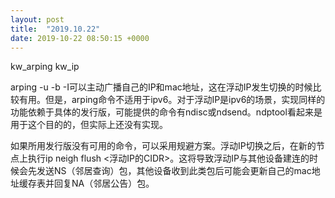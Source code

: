 ```yaml
---
layout: post
title:  "2019.10.22"
date: 2019-10-22 08:50:15 +0000   
---
```


kw_arping
kw_ip

arping -u -b -I可以主动广播自己的IP和mac地址，这在浮动IP发生切换的时候比较有用。但是，arping命令不适用于ipv6。对于浮动IP是ipv6的场景，实现同样的功能依赖于具体的发行版，可能提供的命令有ndisc或ndsend。ndptool看起来是用于这个目的的，但实际上还没有实现。

如果所用发行版没有可用的命令，可以采用规避方案。浮动IP切换之后，在新的节点上执行ip neigh flush <浮动IP的CIDR>。这将导致浮动IP与其他设备建连的时候会先发送NS（邻居查询）包，其他设备收到此类包后可能会更新自己的mac地址缓存表并回复NA（邻居公告）包。
